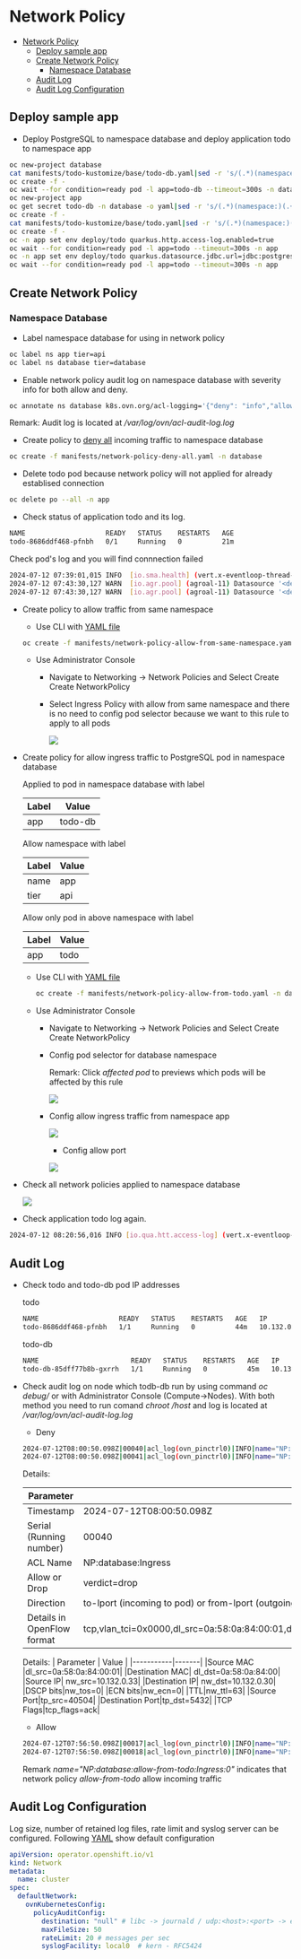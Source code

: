 # Network Policy
- [Network Policy](#network-policy)
  - [Deploy sample app](#deploy-sample-app)
  - [Create Network Policy](#create-network-policy)
    - [Namespace Database](#namespace-database)
  - [Audit Log](#audit-log)
  - [Audit Log Configuration](#audit-log-configuration)

## Deploy sample app
- Deploy PostgreSQL to namespace database and deploy application todo to namespace app

```bash
oc new-project database
cat manifests/todo-kustomize/base/todo-db.yaml|sed -r 's/(.*)(namespace:)(.+)/\1\2 database/' | \
oc create -f -
oc wait --for condition=ready pod -l app=todo-db --timeout=300s -n database
oc new-project app
oc get secret todo-db -n database -o yaml|sed -r 's/(.*)(namespace:)(.+)/\1\2 app/'|\
oc create -f -
cat manifests/todo-kustomize/base/todo.yaml|sed -r 's/(.*)(namespace:)(.+)/\1\2 app/'| \
oc create -f -
oc -n app set env deploy/todo quarkus.http.access-log.enabled=true
oc wait --for condition=ready pod -l app=todo --timeout=300s -n app
oc -n app set env deploy/todo quarkus.datasource.jdbc.url=jdbc:postgresql://todo-db.database.svc.cluster.local/todo
oc wait --for condition=ready pod -l app=todo --timeout=300s -n app
```

## Create Network Policy
### Namespace Database
- Label namespace database for using in network policy

```bash
oc label ns app tier=api
oc label ns database tier=database
```

- Enable network policy audit log on namespace database with severity info for both allow and deny.

```bash
oc annotate ns database k8s.ovn.org/acl-logging='{"deny": "info","allow": "info"}'
```
Remark: Audit log is located at */var/log/ovn/acl-audit-log.log* 

- Create policy to [deny all](manifests/network-policy-deny-all.yaml) incoming traffic to namespace database

```bash
oc create -f manifests/network-policy-deny-all.yaml -n database
```

- Delete todo pod because network policy will not applied for already establised connection

```bash
oc delete po --all -n app
```
- Check status of application todo and its log.

```bash
NAME                    READY   STATUS    RESTARTS   AGE
todo-8686ddf468-pfnbh   0/1     Running   0          21m
```

Check pod's log and you will find connnection failed

```bash
2024-07-12 07:39:01,015 INFO  [io.sma.health] (vert.x-eventloop-thread-1) SRHCK01001: Reporting health down status: {"status":"DOWN","checks":[{"name":"Database connections health check","status":"DOWN","data":{"<default>":"Unable to execute the validation check for the default DataSource: Acquisition timeout while waiting for new connection"}}]}
2024-07-12 07:43:30,127 WARN  [io.agr.pool] (agroal-11) Datasource '<default>': The connection attempt failed.
2024-07-12 07:43:30,127 WARN  [io.agr.pool] (agroal-11) Datasource '<default>': Closing connection in incorrect state VALIDATION
```
- Create policy to allow traffic from same namespace
  
  - Use CLI with [YAML file](manifests/network-policy-allow-from-same-namespace.yaml)
   
   ```bash
   oc create -f manifests/network-policy-allow-from-same-namespace.yaml -n database
   ```

  - Use Administrator Console
    - Navigate to Networking -> Network Policies and Select Create Create NetworkPolicy
    - Select Ingress Policy with allow from same namespace and there is no need to config pod selector because we want to this rule to apply to all pods
      
      ![](images/network-policy-allow-all-from-same-namespace.png)


- Create policy for allow ingress traffic to PostgreSQL pod in namespace database
  
  Applied to pod in namespace database with label
  
     | Label | Value |
     |-----------|-------|
     | app| todo-db |

  Allow namespace with label
  
     | Label | Value |
     |-----------|-------|
     | name | app |
     | tier| api |
  
  Allow only pod in above namespace with label
  
     | Label | Value |
     |-----------|-------|
     | app | todo |
  


  - Use CLI with [YAML file](manifests/network-policy-allow-from-todo.yaml)
    ```bash
    oc create -f manifests/network-policy-allow-from-todo.yaml -n database
    ```
  - Use Administrator Console
    - Navigate to Networking -> Network Policies and Select Create Create NetworkPolicy
    - Config pod selector for database namespace
      
      Remark: Click *affected pod* to previews which pods will be affected by this rule

      ![](images/network-policy-ingress-rule-1.png)
    
    - Config allow ingress traffic from namespace app
      
      
      ![](images/network-policy-ingress-rule-2.png)
    
      - Config allow port
      
      ![](images/network-policy-ingress-rule-3.png)
  
- Check all network policies applied to namespace database
  
  ![](images/network-policy-namespace-database.png)

- Check application todo log again.

```bash
2024-07-12 08:20:56,016 INFO [io.qua.htt.access-log] (vert.x-eventloop-thread-1) 10.132.0.2 - - [12/Jul/2024:08:20:56 +0000] "GET /q/health/ready HTTP/1.1" 200 220 "-" "kube-probe/1.27"
```

## Audit Log
- Check todo and todo-db pod IP addresses
  
  todo
  
  ```bash
  NAME                    READY   STATUS    RESTARTS   AGE   IP            NODE                      NOMINATED NODE   READINESS GATES
  todo-8686ddf468-pfnbh   1/1     Running   0          44m   10.132.0.33   cluster2-42cfa8e0-5zhxq   <none>           <none>
  ```
 
  todo-db
  
  ```bash
  NAME                       READY   STATUS    RESTARTS   AGE   IP            NODE                      NOMINATED NODE   READINESS GATES
  todo-db-85dff77b8b-gxrrh   1/1     Running   0          45m   10.132.0.30   cluster2-42cfa8e0-5zhxq   <none>           <none>
  ```

- Check audit log on node which todb-db run by using command *oc debug/<NODE>* or with Administrator Console (Compute->Nodes). With both method you need to run comand *chroot /host* and log is located at */var/log/ovn/acl-audit-log.log*
  - Deny
  
  ```bash
  2024-07-12T08:00:50.098Z|00040|acl_log(ovn_pinctrl0)|INFO|name="NP:database:Ingress", verdict=drop, severity=info, direction=to-lport: tcp,vlan_tci=0x0000,dl_src=0a:58:0a:84:00:01,dl_dst=0a:58:0a:84:00:1e,nw_src=10.132.0.33,nw_dst=10.132.0.30,nw_tos=0,nw_ecn=0,nw_ttl=63,nw_frag=no,tp_src=40504,tp_dst=5432,tcp_flags=psh|ack
  2024-07-12T08:00:50.098Z|00041|acl_log(ovn_pinctrl0)|INFO|name="NP:database:Ingress", verdict=drop, severity=info, direction=to-lport: tcp,vlan_tci=0x0000,dl_src=0a:58:0a:84:00:01,dl_dst=0a:58:0a:84:00:1e,nw_src=10.132.0.33,nw_dst=10.132.0.30,nw_tos=0,nw_ecn=0,nw_ttl=63,nw_frag=no,tp_src=40504,tp_dst=5432,tcp_flags=ack
  ```

  Details:
  
  | Parameter | Value |
  |-----------|-------|
  |Timestamp  |2024-07-12T08:00:50.098Z|
  |Serial (Running number)|  00040     |
  |ACL Name       |   NP:database:Ingress    |
  |Allow or Drop  |   verdict=drop   |
  |Direction| to-lport (incoming to pod) or from-lport (outgoing from pod)|
  |Details in OpenFlow format|tcp,vlan_tci=0x0000,dl_src=0a:58:0a:84:00:01,dl_dst=0a:58:0a:84:00:1e,nw_src=10.132.0.33,nw_dst=10.132.0.30,nw_tos=0,nw_ecn=0,nw_ttl=63,nw_frag=no,tp_src=40504,tp_dst=5432,tcp_flags=ack|
   

  Details:
  | Parameter | Value |
  |-----------|-------|
  |Source MAC |dl_src=0a:58:0a:84:00:01|
  |Destination MAC|  dl_dst=0a:58:0a:84:00|
  |Source IP|  nw_src=10.132.0.33|
  |Destination IP| nw_dst=10.132.0.30|
  |DSCP bits|nw_tos=0|
  |ECN bits|nw_ecn=0|
  |TTL|nw_ttl=63|
  |Source Port|tp_src=40504|
  |Destination Port|tp_dst=5432|
  |TCP Flags|tcp_flags=ack|

  - Allow

  ```bash
  2024-07-12T07:56:50.098Z|00017|acl_log(ovn_pinctrl0)|INFO|name="NP:database:allow-from-todo:Ingress:0", verdict=allow, severity=info, direction=to-lport: tcp,vlan_tci=0x0000,dl_src=0a:58:0a:84:00:01,dl_dst=0a:58:0a:84:00:1e,nw_src=10.132.0.33,nw_dst=10.132.0.30,nw_tos=0,nw_ecn=0,nw_ttl=63,nw_frag=no,tp_src=40504,tp_dst=5432,tcp_flags=ack
  2024-07-12T07:56:50.098Z|00018|acl_log(ovn_pinctrl0)|INFO|name="NP:database:allow-from-todo:Ingress:0", verdict=allow, severity=info, direction=to-lport: tcp,vlan_tci=0x0000,dl_src=0a:58:0a:84:00:01,dl_dst=0a:58:0a:84:00:1e,nw_src=10.132.0.33,nw_dst=10.132.0.30,nw_tos=0,nw_ecn=0,nw_ttl=63,nw_frag=no,tp_src=57262,tp_dst=5432,tcp_flags=psh|ack
  ```
  
  Remark
  *name="NP:database:allow-from-todo:Ingress:0"* indicates that network policy *allow-from-todo* allow incoming traffic
  
## Audit Log Configuration

Log size, number of retained log files, rate limit and syslog server can be configured. Following [YAML](manifests/network-policy-config.yaml) show default configuration

```yaml
apiVersion: operator.openshift.io/v1
kind: Network
metadata:
  name: cluster
spec:
  defaultNetwork:
    ovnKubernetesConfig:
      policyAuditConfig:
        destination: "null" # libc -> journald / udp:<host>:<port> -> external syslog server
        maxFileSize: 50
        rateLimit: 20 # messages per sec
        syslogFacility: local0  # kern - RFC5424
```
  






